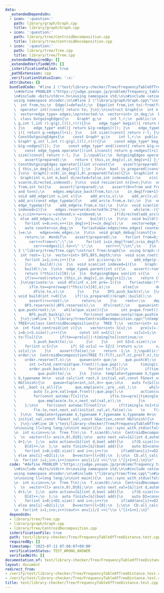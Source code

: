 ```yaml
---
data:
  _extendedDependsOn:
  - icon: ':question:'
    path: library/graph/Graph.cpp
    title: library/graph/Graph.cpp
  - icon: ':question:'
    path: library/tree/CentroidDecomposition.cpp
    title: library/tree/CentroidDecomposition.cpp
  - icon: ':question:'
    path: library/tree/Tree.cpp
    title: library/tree/Tree.cpp
  _extendedRequiredBy: []
  _extendedVerifiedWith: []
  _isVerificationFailed: true
  _pathExtension: cpp
  _verificationStatusIcon: ':x:'
  attributes: {}
  bundledCode: "#line 1 \"test/library-checker/Tree/FrequencyTableOfTreeDistance.test.cpp\"\
    \n#define PROBLEM \"https://judge.yosupo.jp/problem/frequency_table_of_tree_distance\"\
    \n#include <bits/stdc++.h>\nusing namespace std;\n\n#include <atcoder/convolution>\n\
    using namespace atcoder;\n\n#line 2 \"library/graph/Graph.cpp\"\nstruct Edge{\n\
    \  int from,to;\n  Edge()=default;\n  Edge(int from,int to):from(from),to(to){}\n\
    \  operator int()const{ return to; }\n};\n\nstruct Graph{\n  int n;\n  using edge_type=Edge;\n\
    \  vector<edge_type> edges;\nprotected:\n  vector<int> in_deg;\n  bool prepared;\n\
    \  class OutgoingEdges{\n    Graph* g;\n    int l,r;\n  public:\n    OutgoingEdges(Graph*\
    \ g,int l,int r):g(g),l(l),r(r){}\n    edge_type* begin(){ return &(g->edges[l]);\
    \ }\n    edge_type* end(){ return &(g->edges[r]); }\n    edge_type& operator[](int\
    \ i){ return g->edges[l+i]; }\n    int size()const{ return r-l; }\n  };\n  class\
    \ ConstOutgoingEdges{\n    const Graph* g;\n    int l,r;\n  public:\n    ConstOutgoingEdges(const\
    \ Graph* g,int l,int r):g(g),l(l),r(r){}\n    const edge_type* begin()const{ return\
    \ &(g->edges[l]); }\n    const edge_type* end()const{ return &(g->edges[r]); }\n\
    \    const edge_type& operator[](int i)const{ return g->edges[l+i]; }\n    int\
    \ size()const{ return r-l; }\n  };\npublic:\n  OutgoingEdges operator[](int v){\n\
    \    assert(prepared);\n    return { this,in_deg[v],in_deg[v+1] };\n  }\n  const\
    \ ConstOutgoingEdges operator[](int v)const{\n    assert(prepared);\n    return\
    \ { this,in_deg[v],in_deg[v+1] };\n  }\n\n  bool is_prepared()const{ return prepared;\
    \ }\n\n  Graph():n(0),in_deg(1,0),prepared(false){}\n  Graph(int n):n(n),in_deg(n+1,0),prepared(false){}\n\
    \  Graph(int n,int m,bool directed=false,int indexed=1):\n    n(n),in_deg(n+1,0),prepared(false){\
    \ scan(m,directed,indexed); }\n\n  void resize(int n){n=n;}\n\n  void add_arc(int\
    \ from,int to){\n    assert(!prepared);\n    assert(0<=from and from<n and 0<=to\
    \ and to<n);\n    edges.emplace_back(from,to);\n    in_deg[from+1]++;\n  }\n \
    \ void add_edge(int u,int v){\n    add_arc(u,v);\n    add_arc(v,u);\n  }\n  void\
    \ add_arc(const edge_type&e){\n    add_arc(e.from,e.to);\n  }\n  void add_edge(const\
    \ edge_type&e){\n    add_edge(e.from,e.to);\n  }\n\n  void scan(int m,bool directed=false,int\
    \ indexed=1){\n    edges.reserve(directed?m:2*m);\n    while(m--){\n      int\
    \ u,v;cin>>u>>v;u-=indexed;v-=indexed;\n      if(directed)add_arc(u,v);\n    \
    \  else add_edge(u,v);\n    }\n    build();\n  }\n\n  void build(){\n    assert(!prepared);prepared=true;\n\
    \    for(int v=0;v<n;v++)in_deg[v+1]+=in_deg[v];\n    vector<edge_type> new_edges(in_deg.back());\n\
    \    auto counter=in_deg;\n    for(auto&&e:edges)new_edges[ counter[e.from]++\
    \ ]=e;\n    edges=new_edges;\n  }\n\n  void graph_debug()const{\n  #ifndef __LOCAL\n\
    \    return;\n  #endif\n    assert(prepared);\n    for(int from=0;from<n;from++){\n\
    \      cerr<<from<<\";\";\n      for(int i=in_deg[from];i<in_deg[from+1];i++)\n\
    \        cerr<<edges[i].to<<\" \";\n      cerr<<\"\\n\";\n    }\n  }\n};\n#line\
    \ 3 \"library/tree/Tree.cpp\"\nstruct Tree:Graph{\n  using Graph::Graph;\n  Tree()=default;\n\
    \  int root=-1;\n  vector<int> DFS,BFS,depth;\n\n  void scan_root(int indexed=1){\n\
    \    for(int i=1;i<n;i++){\n      int p;cin>>p;\n      add_edge(p-indexed,i);\n\
    \    }\n    build();\n  }\n  void scan(int indexed=1){\n    Graph::scan(n-1,false,indexed);\n\
    \    build();\n  }\n\n  edge_type& parent(int v){\n    assert(~root and root!=v);\n\
    \    return (*this)[v][0];\n  }\n  OutgoingEdges son(int v){\n    assert(~root);\n\
    \    if(v==root)return {this,in_deg[v],in_deg[v+1]};\n    return {this,in_deg[v]+1,in_deg[v+1]};\n\
    \  }\n\nprivate:\n  void dfs(int v,int pre=-1){\n    for(auto&e:(*this)[v]){\n\
    \      if(e.to==pre)swap((*this)[v][0],e);\n      else{\n        depth[e.to]=depth[v]+1;\n\
    \        dfs(e.to,v);\n      }\n    }\n    DFS.push_back(v);\n  }\npublic:\n \
    \ void build(int r=0){\n    if(!is_prepared())Graph::build();\n    if(~root){\n\
    \      assert(r==root);\n      return;\n    }\n    root=r;\n    depth=vector<int>(n,0);\n\
    \    DFS.reserve(n);BFS.reserve(n);\n    dfs(root);\n    queue<int> que;\n   \
    \ que.push(root);\n    while(que.size()){\n      int p=que.front();que.pop();\n\
    \      BFS.push_back(p);\n      for(const auto&e:son(p))que.push(e.to);\n    }\n\
    \  }\n};\n#line 1 \"library/tree/CentroidDecomposition.cpp\"\ntemplate<typename\
    \ TREE>\nclass CentroidDecomposition{\n  TREE T;\n  vector<int> sz,pre,timing;\n\
    \n  int find_centroid(int v){\n    vector<int> S{v};\n    pre[v]=-1;\n    for(int\
    \ i=0;i<S.size();i++){\n      const int u=S[i];\n      sz[u]=1;\n      for(int\
    \ to:T[u]){\n        if(to==pre[u]||~timing[to])continue;\n        pre[to]=u;\n\
    \        S.push_back(to);\n      }\n    }\n    int SZ=S.size();\n    reverse(S.begin(),S.end());\n\
    \    for(int u:S){\n      if( SZ-sz[u] <= SZ/2 )return u;\n      sz[pre[u]] +=\
    \ sz[u];\n    }\n    assert(false);\n    return -1;\n  };\npublic:\n  vector<int>\
    \ order;\n  CentroidDecomposition(TREE T):T(T),sz(T.n),pre(T.n),timing(T.n,-1){\n\
    \    order.reserve(T.n);\n    queue<int> que;\n    que.push(0);\n    while(que.size()){\n\
    \      int c=find_centroid(que.front());que.pop();\n      timing[c]=order.size();\n\
    \      order.push_back(c);\n      for(int to:T[c])\n        if(timing[to]<0)\n\
    \          que.push(to);\n    }\n  }\n\n  template<typename X,typename F,typename\
    \ G,typename H>\n  void calc(int root,X initial_val,const F&next_val,const G&action,const\
    \ H&finish){\n    queue<tuple<int,int,X>> que;\n\n    auto f=[&](int v_,int pre_,X\
    \ val_,bool is_all){\n      que.emplace(v_,pre_,val_);\n      while(que.size()){\n\
    \        auto [v,pre,val]=que.front();que.pop();\n        action(val,is_all);\n\
    \        for(const auto&e:T[v]){\n          if(e.to==pre||timing[e.to]<=timing[root])continue;\n\
    \          que.emplace(e.to,v,next_val(val,e));\n        }\n      }\n      finish(is_all);\n\
    \    };\n\n    for(const auto&e:T[root])\n      if(timing[e.to]>timing[root])\n\
    \        f(e.to,root,next_val(initial_val,e),false);\n    \n    f(root,-1,initial_val,true);\n\
    \  }\n\n  template<typename X,typename F,typename G,typename H>\n  void all_calc(X\
    \ initial_val,const F&next_val,const G&action,const H&finish){\n    for(int i=0;i<T.n;i++)calc(i,initial_val,next_val,action,finish);\n\
    \  }\n};\n#line 10 \"test/library-checker/Tree/FrequencyTableOfTreeDistance.test.cpp\"\
    \n\nusing ll=long long;\n\nint main(){\n  ios::sync_with_stdio(false);\n  cin.tie(nullptr);\n\
    \n  int n;cin>>n;\n  Tree T(n);\n  T.scan(0);\n\n  CentroidDecomposition CD(T);\n\
    \  \n  vector<ll> ans(n,0),D{0};\n\n  auto next_val=[&](int d,auto&e){\n    return\
    \ d+1;\n  };\n  auto action=[&](int d,bool add){\n    if(D.size()<=d)D.push_back(0);\n\
    \    D[d]++;\n  };\n  auto finish=[&](bool add){\n    auto D2=convolution_ll(D,D);\n\
    \    for(int i=0;i<D2.size() and i<n;i++)\n      if(add)ans[i]+=D2[i];\n     \
    \ else ans[i]-=D2[i];\n    D=vector<ll>{0};\n  };\n\n  CD.all_calc(0,next_val,action,finish);\n\
    \n  for(int i=1;i<n;i++)cout<< ans[i]/2 <<\"\\n \"[i+1<n];\n}\n"
  code: "#define PROBLEM \"https://judge.yosupo.jp/problem/frequency_table_of_tree_distance\"\
    \n#include <bits/stdc++.h>\nusing namespace std;\n\n#include <atcoder/convolution>\n\
    using namespace atcoder;\n\n#include \"library/tree/Tree.cpp\"\n#include \"library/tree/CentroidDecomposition.cpp\"\
    \n\nusing ll=long long;\n\nint main(){\n  ios::sync_with_stdio(false);\n  cin.tie(nullptr);\n\
    \n  int n;cin>>n;\n  Tree T(n);\n  T.scan(0);\n\n  CentroidDecomposition CD(T);\n\
    \  \n  vector<ll> ans(n,0),D{0};\n\n  auto next_val=[&](int d,auto&e){\n    return\
    \ d+1;\n  };\n  auto action=[&](int d,bool add){\n    if(D.size()<=d)D.push_back(0);\n\
    \    D[d]++;\n  };\n  auto finish=[&](bool add){\n    auto D2=convolution_ll(D,D);\n\
    \    for(int i=0;i<D2.size() and i<n;i++)\n      if(add)ans[i]+=D2[i];\n     \
    \ else ans[i]-=D2[i];\n    D=vector<ll>{0};\n  };\n\n  CD.all_calc(0,next_val,action,finish);\n\
    \n  for(int i=1;i<n;i++)cout<< ans[i]/2 <<\"\\n \"[i+1<n];\n}"
  dependsOn:
  - library/tree/Tree.cpp
  - library/graph/Graph.cpp
  - library/tree/CentroidDecomposition.cpp
  isVerificationFile: true
  path: test/library-checker/Tree/FrequencyTableOfTreeDistance.test.cpp
  requiredBy: []
  timestamp: '2023-07-11 07:06:07+09:00'
  verificationStatus: TEST_WRONG_ANSWER
  verifiedWith: []
documentation_of: test/library-checker/Tree/FrequencyTableOfTreeDistance.test.cpp
layout: document
redirect_from:
- /verify/test/library-checker/Tree/FrequencyTableOfTreeDistance.test.cpp
- /verify/test/library-checker/Tree/FrequencyTableOfTreeDistance.test.cpp.html
title: test/library-checker/Tree/FrequencyTableOfTreeDistance.test.cpp
---
```

